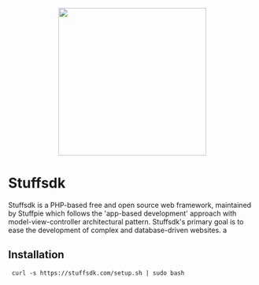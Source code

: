 <p align="center"><img src="stuffsdk.png" width="300"></p>

# Stuffsdk
Stuffsdk is a PHP-based free and open source web framework, maintained by Stuffpie which follows the 'app-based development' approach with model-view-controller architectural pattern. Stuffsdk's primary goal is to ease the development of complex and database-driven websites.
a

## Installation

```shell script
 curl -s https://stuffsdk.com/setup.sh | sudo bash
```
   